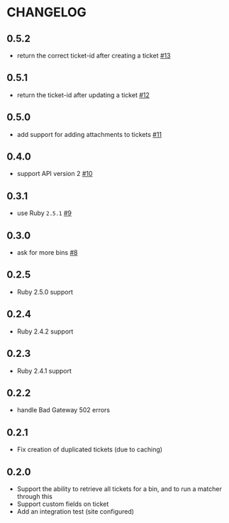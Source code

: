 # CHANGELOG

## 0.5.2

 * return the correct ticket-id after creating a ticket [#13](https://github.com/sharesight/vimaly/pull/13)

## 0.5.1

 * return the ticket-id after updating a ticket [#12](https://github.com/sharesight/vimaly/pull/12)

## 0.5.0

 * add support for adding attachments to tickets [#11](https://github.com/sharesight/vimaly/pull/11)

## 0.4.0

 * support API version 2 [#10](https://github.com/sharesight/vimaly/pull/10)

## 0.3.1

 * use Ruby `2.5.1` [#9](https://github.com/sharesight/vimaly/pull/9)

## 0.3.0

 * ask for more bins [#8](https://github.com/sharesight/vimaly/pull/8)

## 0.2.5

 * Ruby 2.5.0 support

## 0.2.4

 * Ruby 2.4.2 support

 ## 0.2.3

  * Ruby 2.4.1 support

## 0.2.2

 * handle Bad Gateway 502 errors

## 0.2.1

 * Fix creation of duplicated tickets (due to caching)

## 0.2.0

 * Support the ability to retrieve all tickets for a bin, and to run a matcher through this
 * Support custom fields on ticket
 * Add an integration test (site configured)
